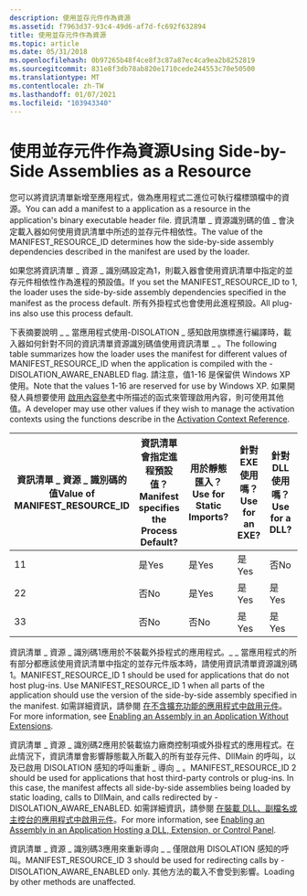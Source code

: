 ```yaml
---
description: 使用並存元件作為資源
ms.assetid: f7963d37-93c4-49d6-af7d-fc692f632894
title: 使用並存元件作為資源
ms.topic: article
ms.date: 05/31/2018
ms.openlocfilehash: 0b97265b48f4ce8f3c87a87ec4ca9ea2b8252819
ms.sourcegitcommit: 831e8f3db78ab820e1710cede244553c70e50500
ms.translationtype: MT
ms.contentlocale: zh-TW
ms.lasthandoff: 01/07/2021
ms.locfileid: "103943340"
---
```

# <a name="using-side-by-side-assemblies-as-a-resource"></a><span data-ttu-id="c6300-103">使用並存元件作為資源</span><span class="sxs-lookup"><span data-stu-id="c6300-103">Using Side-by-Side Assemblies as a Resource</span></span>

<span data-ttu-id="c6300-104">您可以將資訊清單新增至應用程式，做為應用程式二進位可執行檔標頭檔中的資源。</span><span class="sxs-lookup"><span data-stu-id="c6300-104">You can add a manifest to a application as a resource in the application's binary executable header file.</span></span> <span data-ttu-id="c6300-105">資訊清單 \_ 資源識別碼的值 \_ 會決定載入器如何使用資訊清單中所述的並存元件相依性。</span><span class="sxs-lookup"><span data-stu-id="c6300-105">The value of the MANIFEST\_RESOURCE\_ID determines how the side-by-side assembly dependencies described in the manifest are used by the loader.</span></span>

<span data-ttu-id="c6300-106">如果您將資訊清單 \_ 資源 \_ 識別碼設定為1，則載入器會使用資訊清單中指定的並存元件相依性作為進程的預設值。</span><span class="sxs-lookup"><span data-stu-id="c6300-106">If you set the MANIFEST\_RESOURCE\_ID to 1, the loader uses the side-by-side assembly dependencies specified in the manifest as the process default.</span></span> <span data-ttu-id="c6300-107">所有外掛程式也會使用此進程預設。</span><span class="sxs-lookup"><span data-stu-id="c6300-107">All plug-ins also use this process default.</span></span>

<span data-ttu-id="c6300-108">下表摘要說明 \_ \_ 當應用程式使用-DISOLATION \_ 感知啟用旗標進行編譯時，載入器如何針對不同的資訊清單資源識別碼值使用資訊清單 \_ 。</span><span class="sxs-lookup"><span data-stu-id="c6300-108">The following table summarizes how the loader uses the manifest for different values of MANIFEST\_RESOURCE\_ID when the application is compiled with the -DISOLATION\_AWARE\_ENABLED flag.</span></span> <span data-ttu-id="c6300-109">請注意，值1-16 是保留供 Windows XP 使用。</span><span class="sxs-lookup"><span data-stu-id="c6300-109">Note that the values 1-16 are reserved for use by Windows XP.</span></span> <span data-ttu-id="c6300-110">如果開發人員想要使用 [啟用內容參考](activation-context-reference.md)中所描述的函式來管理啟用內容，則可使用其他值。</span><span class="sxs-lookup"><span data-stu-id="c6300-110">A developer may use other values if they wish to manage the activation contexts using the functions describe in the [Activation Context Reference](activation-context-reference.md).</span></span>



| <span data-ttu-id="c6300-111">資訊清單 \_ 資源 \_ 識別碼的值</span><span class="sxs-lookup"><span data-stu-id="c6300-111">Value of MANIFEST\_RESOURCE\_ID</span></span> | <span data-ttu-id="c6300-112">資訊清單會指定進程預設值？</span><span class="sxs-lookup"><span data-stu-id="c6300-112">Manifest specifies the Process Default?</span></span> | <span data-ttu-id="c6300-113">用於靜態匯入？</span><span class="sxs-lookup"><span data-stu-id="c6300-113">Use for Static Imports?</span></span> | <span data-ttu-id="c6300-114">針對 EXE 使用嗎？</span><span class="sxs-lookup"><span data-stu-id="c6300-114">Use for an EXE?</span></span> | <span data-ttu-id="c6300-115">針對 DLL 使用嗎？</span><span class="sxs-lookup"><span data-stu-id="c6300-115">Use for a DLL?</span></span> | <span data-ttu-id="c6300-116">如果已啟用 DISOLATION 感知功能，則會使用並存版本的元件 \_ \_ ？</span><span class="sxs-lookup"><span data-stu-id="c6300-116">Uses Side-by-Side version of assemblies if compiled with -DISOLATION\_AWARE\_ENABLED?</span></span> |
|---------------------------------|-----------------------------------------|-------------------------|-----------------|----------------|---------------------------------------------------------------------------------------|
| <span data-ttu-id="c6300-117">1</span><span class="sxs-lookup"><span data-stu-id="c6300-117">1</span></span>                               | <span data-ttu-id="c6300-118">是</span><span class="sxs-lookup"><span data-stu-id="c6300-118">Yes</span></span>                                     | <span data-ttu-id="c6300-119">是</span><span class="sxs-lookup"><span data-stu-id="c6300-119">Yes</span></span>                     | <span data-ttu-id="c6300-120">是</span><span class="sxs-lookup"><span data-stu-id="c6300-120">Yes</span></span>             | <span data-ttu-id="c6300-121">否</span><span class="sxs-lookup"><span data-stu-id="c6300-121">No</span></span>             | <span data-ttu-id="c6300-122">是</span><span class="sxs-lookup"><span data-stu-id="c6300-122">Yes</span></span>                                                                                   |
| <span data-ttu-id="c6300-123">2</span><span class="sxs-lookup"><span data-stu-id="c6300-123">2</span></span>                               | <span data-ttu-id="c6300-124">否</span><span class="sxs-lookup"><span data-stu-id="c6300-124">No</span></span>                                      | <span data-ttu-id="c6300-125">是</span><span class="sxs-lookup"><span data-stu-id="c6300-125">Yes</span></span>                     | <span data-ttu-id="c6300-126">是</span><span class="sxs-lookup"><span data-stu-id="c6300-126">Yes</span></span>             | <span data-ttu-id="c6300-127">是</span><span class="sxs-lookup"><span data-stu-id="c6300-127">Yes</span></span>            | <span data-ttu-id="c6300-128">是</span><span class="sxs-lookup"><span data-stu-id="c6300-128">Yes</span></span>                                                                                   |
| <span data-ttu-id="c6300-129">3</span><span class="sxs-lookup"><span data-stu-id="c6300-129">3</span></span>                               | <span data-ttu-id="c6300-130">否</span><span class="sxs-lookup"><span data-stu-id="c6300-130">No</span></span>                                      | <span data-ttu-id="c6300-131">否</span><span class="sxs-lookup"><span data-stu-id="c6300-131">No</span></span>                      | <span data-ttu-id="c6300-132">是</span><span class="sxs-lookup"><span data-stu-id="c6300-132">Yes</span></span>             | <span data-ttu-id="c6300-133">是</span><span class="sxs-lookup"><span data-stu-id="c6300-133">Yes</span></span>            | <span data-ttu-id="c6300-134">是</span><span class="sxs-lookup"><span data-stu-id="c6300-134">Yes</span></span>                                                                                   |



 

<span data-ttu-id="c6300-135">資訊清單 \_ 資源 \_ 識別碼1應用於不裝載外掛程式的應用程式。\_ \_ 當應用程式的所有部分都應該使用資訊清單中指定的並存元件版本時，請使用資訊清單資源識別碼1。</span><span class="sxs-lookup"><span data-stu-id="c6300-135">MANIFEST\_RESOURCE\_ID 1 should be used for applications that do not host plug-ins. Use MANIFEST\_RESOURCE\_ID 1 when all parts of the application should use the version of the side-by-side assembly specified in the manifest.</span></span> <span data-ttu-id="c6300-136">如需詳細資訊，請參閱 [在不含擴充功能的應用程式中啟用元件](enabling-an-assembly-in-an-application-without-extensions.md)。</span><span class="sxs-lookup"><span data-stu-id="c6300-136">For more information, see [Enabling an Assembly in an Application Without Extensions](enabling-an-assembly-in-an-application-without-extensions.md).</span></span>

<span data-ttu-id="c6300-137">資訊清單 \_ 資源 \_ 識別碼2應用於裝載協力廠商控制項或外掛程式的應用程式。在此情況下，資訊清單會影響靜態載入所載入的所有並存元件、DllMain 的呼叫，以及已啟用 DISOLATION 感知的呼叫重新 \_ 導向 \_ 。</span><span class="sxs-lookup"><span data-stu-id="c6300-137">MANIFEST\_RESOURCE\_ID 2 should be used for applications that host third-party controls or plug-ins. In this case, the manifest affects all side-by-side assemblies being loaded by static loading, calls to DllMain, and calls redirected by -DISOLATION\_AWARE\_ENABLED.</span></span> <span data-ttu-id="c6300-138">如需詳細資訊，請參閱 [在裝載 DLL、副檔名或主控台的應用程式中啟用元件](enabling-an-assembly-in-an-application-hosting-a-dll-extension-or-control-panel.md)。</span><span class="sxs-lookup"><span data-stu-id="c6300-138">For more information, see [Enabling an Assembly in an Application Hosting a DLL, Extension, or Control Panel](enabling-an-assembly-in-an-application-hosting-a-dll-extension-or-control-panel.md).</span></span>

<span data-ttu-id="c6300-139">資訊清單 \_ 資源 \_ 識別碼3應用來重新導向 \_ \_ 僅限啟用 DISOLATION 感知的呼叫。</span><span class="sxs-lookup"><span data-stu-id="c6300-139">MANIFEST\_RESOURCE\_ID 3 should be used for redirecting calls by -DISOLATION\_AWARE\_ENABLED only.</span></span> <span data-ttu-id="c6300-140">其他方法的載入不會受到影響。</span><span class="sxs-lookup"><span data-stu-id="c6300-140">Loading by other methods are unaffected.</span></span>

 

 



